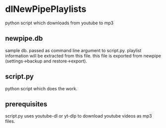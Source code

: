 # dlNewPipePlaylists
python script which downloads from youtube to mp3

## newpipe.db
sample db. 
passed as command line argument to script.py. 
playlist information will be extracted from this file.
this file is exported from newpipe (settings->backup and restore->export).

## script.py
python script which does the work.

## prerequisites
script.py uses youtube-dl or yt-dlp to download youtube videos as mp3 files.
